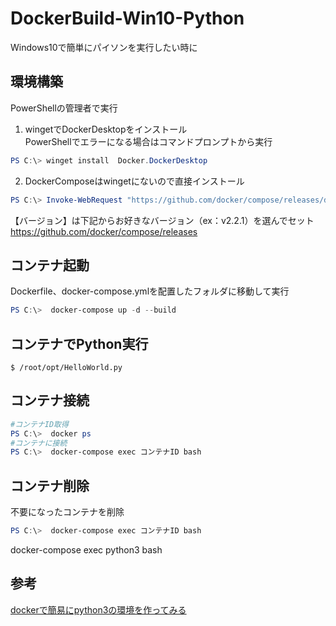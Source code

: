 # DockerBuild-Win10-Python
Windows10で簡単にパイソンを実行したい時に


## 環境構築
PowerShellの管理者で実行

1. wingetでDockerDesktopをインストール<br>
PowerShellでエラーになる場合はコマンドプロンプトから実行
~~~powershell
PS C:\> winget install  Docker.DockerDesktop
~~~

2. DockerComposeはwingetにないので直接インストール
~~~powershell
PS C:\> Invoke-WebRequest "https://github.com/docker/compose/releases/download/【バージョン】/docker-compose-Windows-x86_64.exe" -UseBasicParsing -OutFile $Env:ProgramFiles\docker\docker-compose.exe
~~~

【バージョン】は下記からお好きなバージョン（ex：v2.2.1）を選んでセット<br>
https://github.com/docker/compose/releases


## コンテナ起動
Dockerfile、docker-compose.ymlを配置したフォルダに移動して実行
~~~powershell
PS C:\>  docker-compose up -d --build
~~~

## コンテナでPython実行
~~~console
$ /root/opt/HelloWorld.py
~~~

## コンテナ接続
~~~powershell
#コンテナID取得
PS C:\>  docker ps 
#コンテナに接続
PS C:\>  docker-compose exec コンテナID bash
~~~

## コンテナ削除
不要になったコンテナを削除
~~~powershell
PS C:\>  docker-compose exec コンテナID bash
~~~


 docker-compose exec python3 bash



## 参考
[dockerで簡易にpython3の環境を作ってみる](https://qiita.com/reflet/items/4b3f91661a54ec70a7dc)


